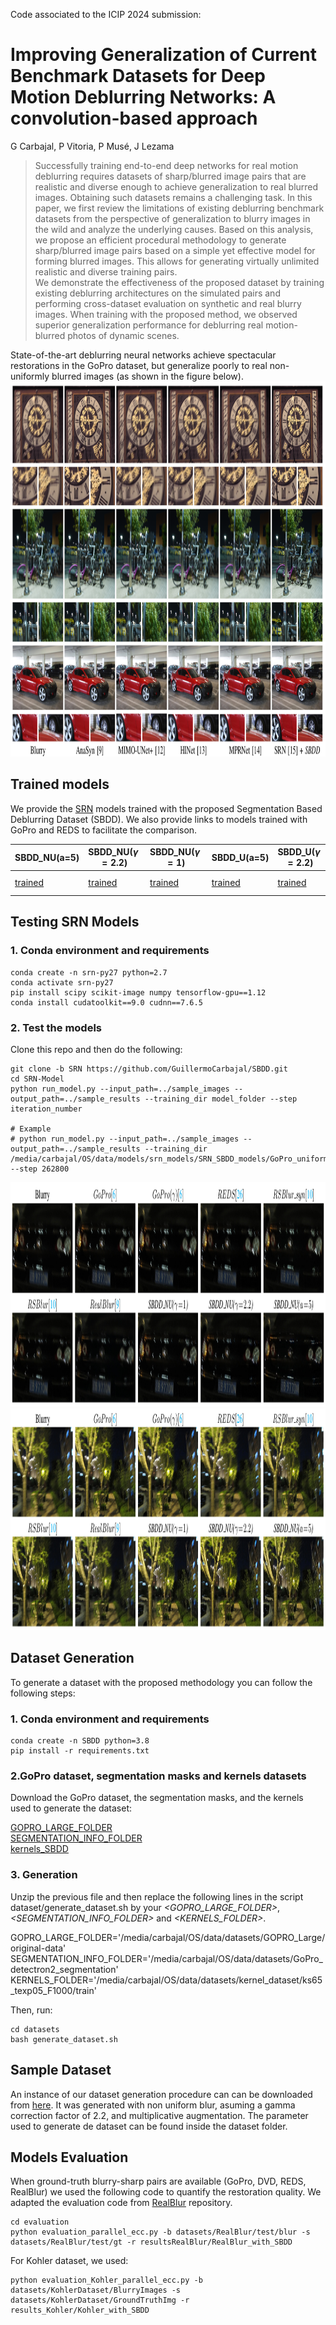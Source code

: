 Code associated to the ICIP 2024 submission:

# Improving Generalization of Current Benchmark Datasets for Deep Motion Deblurring Networks: A convolution-based approach
G Carbajal, P Vitoria, P Musé, J Lezama


> Successfully training end-to-end deep networks for real motion deblurring requires datasets of sharp/blurred image pairs that are realistic and diverse enough to achieve generalization to real blurred images. Obtaining such datasets remains a challenging task. In this paper, we first review the limitations of existing deblurring benchmark datasets from the perspective of generalization to blurry images in the wild and analyze the underlying causes. Based on this analysis, we propose an efficient procedural methodology to generate sharp/blurred image pairs based on a simple yet effective model for forming blurred images. This allows for generating virtually unlimited realistic and diverse training pairs.  
We demonstrate the effectiveness of the proposed dataset by training existing deblurring architectures on the simulated pairs and performing cross-dataset evaluation on synthetic and real blurry images. When training with the proposed method, we observed superior generalization performance for deblurring real motion-blurred photos of dynamic scenes.

State-of-the-art deblurring neural networks achieve spectacular restorations in the GoPro dataset, but generalize poorly to real non-uniformly blurred images (as shown in the figure below).            
<img src="figs/motivation.png"  height=600 width=1200 alt="SRN Results when trained with SBDD  ">   

## Trained models

We provide the [SRN](https://github.com/jiangsutx/SRN-Deblur) models trained with the proposed Segmentation Based Deblurring Dataset (SBDD). We also provide links to models trained with GoPro and REDS to facilitate the comparison.   

|SBDD_NU(a=5)| SBDD_NU($\gamma=2.2$)|SBDD_NU($\gamma=1$)|SBDD_U(a=5)|SBDD_U($\gamma=2.2$)|SBDD_U($\gamma=1$)| GoPro |  REDS  |          
|------------|----------------------|-------------------|-----------|--------------------|------------------|-------|--------|         
| [trained](https://iie.fing.edu.uy/~carbajal/SBDD_data/SBDD_models/GoPro_non_uniform_mob5_ks65_texp05_F1000_ill_aug_2up_n10_ef5.zip)  | [trained](https://iie.fing.edu.uy/~carbajal/SBDD_data/SBDD_models/GoPro_non_uniform_mob5_ks65_texp05_F1000_ill_aug_2up_gf22_n10.zip)  | [trained](https://iie.fing.edu.uy/~carbajal/SBDD_data/SBDD_models/GoPro_non_uniform_mob5_ks65_texp05_F1000_ill_aug_2up_n10_gf1.zip)    | [trained](https://iie.fing.edu.uy/~carbajal/SBDD_data/SBDD_models/GoPro_uniform_ks65_texp05_F1000_ill_aug_2up_n10_ef5.zip)   |  [trained](https://iie.fing.edu.uy/~carbajal/SBDD_data/SBDD_models/GoPro_uniform_ks65_texp05_F1000_ill_aug_2up_gf22_n10.zip)   | [trained](https://iie.fing.edu.uy/~carbajal/SBDD_data/SBDD_models/GoPro_uniform_ks65_texp05_F1000_ill_aug_2up_n10_gf1.zip)    | [trained](https://iie.fing.edu.uy/~carbajal/SBDD_data/SBDD_models/srn-models/SRN_SBDD_models.zip)| [public model](https://iie.fing.edu.uy/~carbajal/SBDD_data/SBDD_models/srn-models/GoPro_color.zip) | [trained](https://iie.fing.edu.uy/~carbajal/SBDD_data/SBDD_models/srn-models/REDS_color.zip)  |    
    

## Testing SRN Models

### 1. Conda environment and requirements
```
conda create -n srn-py27 python=2.7
conda activate srn-py27
pip install scipy scikit-image numpy tensorflow-gpu==1.12
conda install cudatoolkit==9.0 cudnn==7.6.5
```

### 2. Test the models

Clone this repo and then do the following: 

```
git clone -b SRN https://github.com/GuillermoCarbajal/SBDD.git
cd SRN-Model
python run_model.py --input_path=../sample_images --output_path=../sample_results --training_dir model_folder --step iteration_number

# Example
# python run_model.py --input_path=../sample_images --output_path=../sample_results --training_dir  /media/carbajal/OS/data/models/srn_models/SRN_SBDD_models/GoPro_uniform_ks65_texp05_F1000_ill_aug_2up_n10_ef5 --step 262800
```

<img src="figs/car2.png"  height=359 width=1123 alt="SRN Results when trained with SBDD  ">  
<img src="figs/night4.png"  height=355 width=1125 alt="SRN Results when trained with SBDD  ">  

## Dataset Generation

To generate a dataset with the proposed methodology you can follow the following steps:

### 1. Conda environment and requirements

```
conda create -n SBDD python=3.8     
pip install -r requirements.txt    
```

### 2.GoPro dataset, segmentation masks and kernels datasets

Download the GoPro dataset, the segmentation masks, and the kernels used to generate the dataset:

[GOPRO_LARGE_FOLDER](https://seungjunnah.github.io/Datasets/gopro.html)                
[SEGMENTATION_INFO_FOLDER](https://iie.fing.edu.uy/~carbajal/SBDD_data/GoPro_detectron2_segmentation.zip)      
[kernels_SBDD](https://iie.fing.edu.uy/~carbajal/SBDD_data/ks65_texp05_F1000_kernels.zip)

### 3. Generation

Unzip the previous file and then replace the following lines in the script dataset/generate_dataset.sh by your *<GOPRO_LARGE_FOLDER>*, *<SEGMENTATION_INFO_FOLDER>* and *<KERNELS_FOLDER>*. 

GOPRO_LARGE_FOLDER='/media/carbajal/OS/data/datasets/GOPRO_Large/original-data'
SEGMENTATION_INFO_FOLDER='/media/carbajal/OS/data/datasets/GoPro_detectron2_segmentation'     
KERNELS_FOLDER='/media/carbajal/OS/data/datasets/kernel_dataset/ks65_texp05_F1000/train'        

Then, run:

```
cd datasets
bash generate_dataset.sh
```

## Sample Dataset 

An instance of our dataset generation procedure can can be downloaded from [here](https://iie.fing.edu.uy/~carbajal/SBDD_data/SBDD_NU_ill_aug_2up_gf22_n10.zip). It was generated with non uniform blur, asuming a gamma correction factor of 2.2, and multiplicative augmentation. The parameter used to generate de dataset can be found inside the dataset folder. 

## Models Evaluation


When ground-truth blurry-sharp pairs are available (GoPro, DVD, REDS, RealBlur) we used the following code to quantify the restoration quality. We adapted the evaluation code from [RealBlur](https://github.com/rimchang/RealBlur)  repository.

```
cd evaluation
python evaluation_parallel_ecc.py -b datasets/RealBlur/test/blur -s datasets/RealBlur/test/gt -r resultsRealBlur/RealBlur_with_SBDD
```

For Kohler dataset, we used: 

```
python evaluation_Kohler_parallel_ecc.py -b datasets/KohlerDataset/BlurryImages -s datasets/KohlerDataset/GroundTruthImg -r results_Kohler/Kohler_with_SBDD
```


